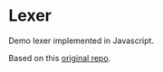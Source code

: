 # Lexer
Demo lexer implemented in Javascript.

Based on this [original repo](https://github.com/0shuvo0/magenta).
